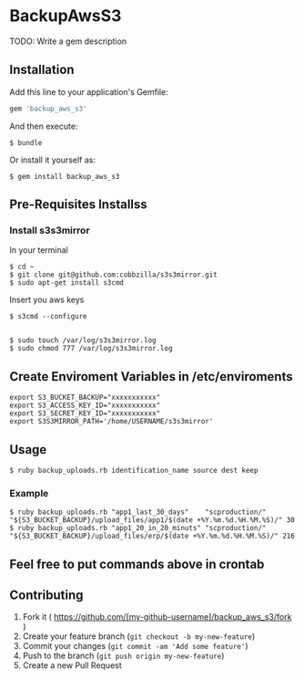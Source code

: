 # BackupAwsS3

TODO: Write a gem description

## Installation

Add this line to your application's Gemfile:

```ruby
gem 'backup_aws_s3'
```

And then execute:

    $ bundle

Or install it yourself as:

    $ gem install backup_aws_s3

## Pre-Requisites Installss

### Install s3s3mirror

In your terminal

    $ cd ~
    $ git clone git@github.com:cobbzilla/s3s3mirror.git
    $ sudo apt-get install s3cmd

Insert you aws keys

    $ s3cmd --configure


    $ sudo touch /var/log/s3s3mirror.log
    $ sudo chmod 777 /var/log/s3s3mirror.log

## Create Enviroment Variables in /etc/enviroments

    export S3_BUCKET_BACKUP="xxxxxxxxxxx"
    export S3_ACCESS_KEY_ID="xxxxxxxxxxx"
    export S3_SECRET_KEY_ID="xxxxxxxxxxx"
    export S3S3MIRROR_PATH='/home/USERNAME/s3s3mirror'

## Usage

    $ ruby backup_uploads.rb identification_name source dest keep

### Example

    $ ruby backup_uploads.rb "app1_last_30_days"    "scproduction/" "${S3_BUCKET_BACKUP}/upload_files/app1/$(date +%Y.%m.%d.%H.%M.%S)/" 30
    $ ruby backup_uploads.rb "app1_20_in_20_minuts" "scproduction/" "${S3_BUCKET_BACKUP}/upload_files/erp/$(date +%Y.%m.%d.%H.%M.%S)/" 216

## Feel free to put commands above in crontab

## Contributing

1. Fork it ( https://github.com/[my-github-username]/backup_aws_s3/fork )
2. Create your feature branch (`git checkout -b my-new-feature`)
3. Commit your changes (`git commit -am 'Add some feature'`)
4. Push to the branch (`git push origin my-new-feature`)
5. Create a new Pull Request

